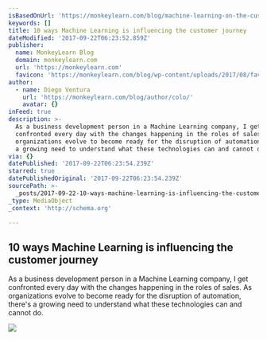 ```yaml
---
isBasedOnUrl: 'https://monkeylearn.com/blog/machine-learning-on-the-customer-journey/'
keywords: []
title: 10 ways Machine Learning is influencing the customer journey
dateModified: '2017-09-22T06:23:52.859Z'
publisher:
  name: MonkeyLearn Blog
  domain: monkeylearn.com
  url: 'https://monkeylearn.com'
  favicon: 'https://monkeylearn.com/blog/wp-content/uploads/2017/08/favicon.ico'
author:
  - name: Diego Ventura
    url: 'https://monkeylearn.com/blog/author/colo/'
    avatar: {}
inFeed: true
description: >-
  As a business development person in a Machine Learning company, I get
  confronted every day with the changes happening in the roles of sales. As
  organizations evolve to become ready for the disruption of automation, there's
  a growing need to understand what these technologies can and cannot do.
via: {}
datePublished: '2017-09-22T06:23:54.239Z'
starred: true
datePublishedOriginal: '2017-09-22T06:23:54.239Z'
sourcePath: >-
  _posts/2017-09-22-10-ways-machine-learning-is-influencing-the-customer-journey.md
_type: MediaObject
_context: 'http://schema.org'

---
```

<article style=""><h1>10 ways Machine Learning is influencing the customer journey</h1><p>As a business development person in a Machine Learning company, I get confronted every day with the changes happening in the roles of sales. As organizations evolve to become ready for the disruption of automation, there's a growing need to understand what these technologies can and cannot do.</p><img src="https://monkeylearn.com/blog/wp-content/uploads/2017/09/Image-uploaded-from-iOS-1.jpg" /></article>